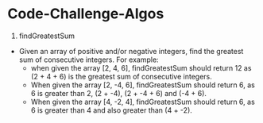 # Code-Challenge-Algos

1) findGreatestSum
  - Given an array of positive and/or negative integers, find the greatest sum of consecutive integers. For example:
    * when given the array [2, 4, 6], findGreatestSum should return 12 as (2 + 4 + 6) is the greatest sum of consecutive integers.
    * When given the array [2, -4, 6], findGreatestSum should return 6, as 6 is greater than 2, (2 + -4), (2 + -4 + 6) and (-4 + 6).
    * When given the array [4, -2, 4], findGreatestSum should return 6, as 6 is greater than 4 and also greater than (4 + -2).
